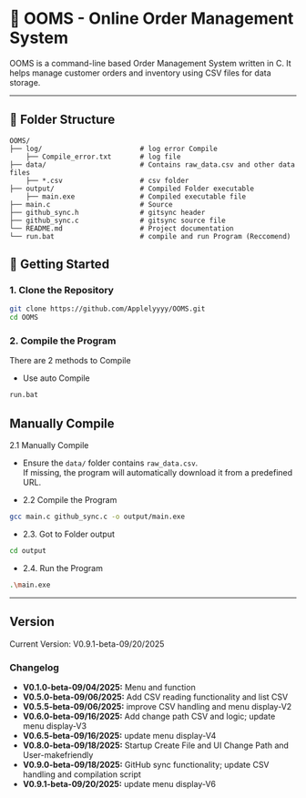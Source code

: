 # 🛒 OOMS - Online Order Management System

OOMS is a command-line based Order Management System written in C. It helps manage customer orders and inventory using CSV files for data storage.

---

## 📁 Folder Structure

```plaintext
OOMS/
├── log/                        # log error Compile
    ├── Compile_error.txt       # log file
├── data/                       # Contains raw_data.csv and other data files
    ├── *.csv                   # csv folder
├── output/                     # Compiled Folder executable
    ├── main.exe                # Compiled executable file
├── main.c                      # Source
├── github_sync.h               # gitsync header 
├── github_sync.c               # gitsync source file
└── README.md                   # Project documentation
└── run.bat                     # compile and run Program (Reccomend)
```

## 🚀 Getting Started

### 1. Clone the Repository

```bash
git clone https://github.com/Applelyyyy/OOMS.git
cd OOMS
```

### 2. Compile the Program

 There are 2 methods to Compile

- Use auto Compile

```bash
run.bat
```

## Manually Compile

2.1 Manually  Compile

- Ensure the `data/` folder contains `raw_data.csv`.  
If missing, the program will automatically download it from a predefined URL.

- 2.2 Compile the Program

```bash
gcc main.c github_sync.c -o output/main.exe
```

- 2.3. Got to Folder output

```bash
cd output
```

- 2.4. Run the Program

```bash
.\main.exe
```

---

## Version

Current Version: V0.9.1-beta-09/20/2025

### Changelog

- **V0.1.0-beta-09/04/2025:** Menu and function
- **V0.5.0-beta-09/06/2025:** Add CSV reading functionality and list CSV
- **V0.5.5-beta-09/06/2025:** improve CSV handling and menu display-V2
- **V0.6.0-beta-09/16/2025:** Add change path CSV and logic; update menu display-V3
- **V0.6.5-beta-09/16/2025:** update menu display-V4
- **V0.8.0-beta-09/18/2025:** Startup Create File and UI Change Path and User-makefriendly
- **V0.9.0-beta-09/18/2025:** GitHub sync functionality; update CSV handling and compilation script
- **V0.9.1-beta-09/20/2025:** update menu display-V6
